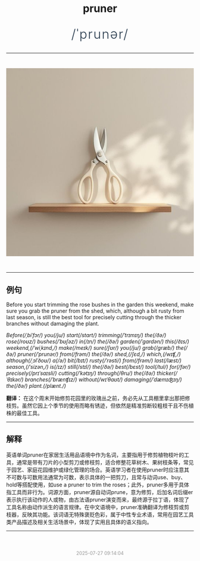 <div align="center">

# pruner

<div style="margin: 30px 0;">
<h1 style="font-size: 2.5em; font-weight: 300; letter-spacing: 2px; margin: 0; color: #2c3e50;">
/ˈprunər/
</h1>
</div>

</div>

---

<div align="center" style="margin: 40px 0;">

![pruner](images/pruner.png)

</div>

---

## 例句

Before you start trimming the rose bushes in the garden this weekend, make sure you grab the pruner from the shed, which, although a bit rusty from last season, is still the best tool for precisely cutting through the thicker branches without damaging the plant.

*Before(/ˌbiˈfɔr/) you(/ju/) start(/stɑrt/) trimming(/ˈtrɪmɪŋ/) the(/ðə/) rose(/roʊz/) bushes(/ˈbʊʃəz/) in(/ɪn/) the(/ðə/) garden(/ˈgɑrdən/) this(/ðɪs/) weekend,(/ˈwiˌkɪnd,/) make(/meɪk/) sure(/ʃʊr/) you(/ju/) grab(/græb/) the(/ðə/) pruner(/ˈprunər/) from(/frəm/) the(/ðə/) shed,(/ʃɛd,/) which,(/wɪʧ,/) although(/ˌɔlˈðoʊ/) a(/ə/) bit(/bɪt/) rusty(/ˈrəsti/) from(/frəm/) last(/læst/) season,(/ˈsizən,/) is(/ɪz/) still(/stɪl/) the(/ðə/) best(/bɛst/) tool(/tul/) for(/fər/) precisely(/prɪˈsaɪsli/) cutting(/ˈkətɪŋ/) through(/θru/) the(/ðə/) thicker(/ˈθɪkər/) branches(/ˈbrænʧɪz/) without(/wɪˈθaʊt/) damaging(/ˈdæmɪʤɪŋ/) the(/ðə/) plant.(/plænt./)*

**翻译：** 在这个周末开始修剪花园里的玫瑰丛之前，务必先从工具棚里拿出那把修枝剪。虽然它因上个季节的使用而略有锈迹，但依然是精准剪断较粗枝干且不伤植株的最佳工具。

---

## 解释

英语单词pruner在家居生活用品语境中作为名词，主要指用于修剪植物枝叶的工具，通常是带有刀片的小型剪刀或修枝剪，适合修整花草树木、果树枝条等，常见于园艺、家庭花园维护或绿化管理的场合。英语学习者在使用pruner时应注意其不可数与可数用法通常为可数，表示具体的一把剪刀，且常与动词use、buy、hold等搭配使用，如use a pruner to trim the roses；此外，pruner多用于具体指工具而非行为。词源方面，pruner源自动词prune，意为修剪，后加名词后缀er表示执行该动作的人或物，由古法语pruner演变而来，最终源于拉丁语，体现了工具名称由动作派生的语言规律。在中文语境中，pruner准确翻译为修枝剪或剪枝器，反映其功能。该词语无特殊褒贬色彩，属于中性专业术语，常用在园艺工具类产品描述及相关生活场景中，体现了实用且具体的语义指向。


---

<div align="center" style="margin-top: 50px;">
<small style="color: #999; font-size: 0.9em;">2025-07-27 09:14:04</small>
</div>
